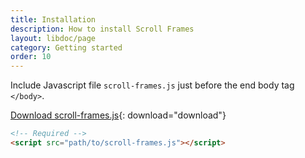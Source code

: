 ```yaml
---
title: Installation
description: How to install Scroll Frames
layout: libdoc/page
category: Getting started
order: 10
---
```


Include Javascript file `scroll-frames.js` just before the end body tag `</body>`.

[Download scroll-frames.js](js/scroll-frames.js){: download="download"}

```html
<!-- Required -->
<script src="path/to/scroll-frames.js"></script>
```
